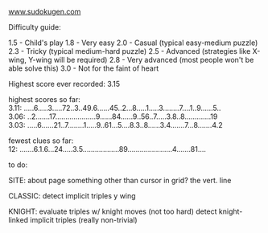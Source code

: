 www.sudokugen.com

Difficulty guide:

1.5 - Child's play
1.8 - Very easy
2.0 - Casual (typical easy-medium puzzle)
2.3 - Tricky (typical medium-hard puzzle)
2.5 - Advanced (strategies like X-wing, Y-wing will be required)
2.8 - Very advanced (most people won't be able solve this)
3.0 - Not for the faint of heart

Highest score ever recorded: 3.15

highest scores so far:  
3.11: .....6.....3.....72..3..49.6......45..2...8.....1.....3........7....1..9......5..  
3.06: ..2.......17....................9......84......9..56..7.....3.8..8.............19  
3.03: .....6......21..7........1.....9..61...5....8.3..8......3.4.......7...8.......4.2  

fewest clues so far:  
12: .......6.1.6...24.....3.5..................89......................4.......81....

to do:

SITE:
about page
something other than cursor in grid? the vert. line

CLASSIC:
detect implicit triples
y wing

KNIGHT:
evaluate triples w/ knight moves (not too hard)
detect knight-linked implicit triples (really non-trivial)